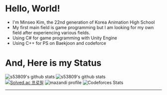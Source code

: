 # Hello, World!

* I'm Minseo Kim, the 22nd generation of Korea Animation High School
* My first main field is game programming but I am looking for my own field after experiencing various fields.   
* Using C# for game programming with Unity Engine
* Using C++ for PS on Baekjoon and codeforce   

# And, Here is my Status
![s53809's github stats](https://github-readme-stats.vercel.app/api?username=s53809&show_icons=true)
![s53809's github stats](https://github-readme-stats.vercel.app/api/top-langs/?username=s53809&show_icons=true&hide_border=true&title_color=004386&icon_color=004386&layout=compact)   
[![Solved.ac 프로필](http://mazassumnida.wtf/api/v2/generate_badge?boj=s53809)](https://solved.ac/s53809) ![mazandi profile](http://mazandi.herokuapp.com/api?handle=s53809&theme=cold)
![Codeforces Stats](https://codeforces-readme-stats.vercel.app/api/card?username=s53809)   
- - -

